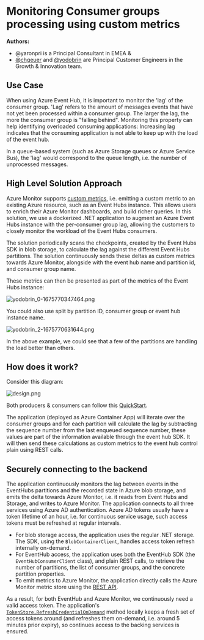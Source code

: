 # Monitoring Consumer groups processing using custom metrics

**Authors:** 

- @yaronpri is a Principal Consultant in EMEA &
- [@chgeuer](https://techcommunity.microsoft.com/t5/user/viewprofilepage/user-id/1419878) and [@yodobrin](https://techcommunity.microsoft.com/t5/user/viewprofilepage/user-id/1306386) are Principal Customer Engineers in the Growth & Innovation team.

## Use Case

When using Azure Event Hub, it is important to monitor the 'lag' of the consumer group. 'Lag' refers to the amount of messages events that have not yet been processed within a consumer group. The larger the lag, the more the consumer group is "falling behind". Monitoring this property can help identifying overloaded consuming applications: Increasing lag indicates that the consuming application is not able to keep up with the load of the event hub.

In a queue-based system (such as Azure Storage queues or Azure Service Bus), the 'lag' would correspond to the queue length, i.e. the number of unprocessed messages.

## High Level Solution Approach

Azure Monitor supports [custom metrics](https://learn.microsoft.com/en-us/azure/azure-monitor/essentials/metrics-custom-overview), i.e. emitting a custom metric to an existing Azure resource, such as an Event Hubs instance. This allows users to enrich their Azure Monitor dashboards, and build richer queries. In this solution, we use a dockerized .NET application to augment an Azure Event Hubs instance with the per-consumer group lag, allowing the customers to closely monitor the workload of the Event Hubs consumers. 

The solution periodically scans the checkpoints, created by the Event Hubs SDK in blob storage, to calculate the lag against the different Event Hubs partitions. The solution continuously sends these deltas as custom metrics towards Azure Monitor, alongside with the event hub name and partition id, and consumer group name. 

These metrics can then be presented as part of the metrics of the Event Hubs instance:

![yodobrin_0-1675770347464.png](https://techcommunity.microsoft.com/t5/image/serverpage/image-id/439488i2F34CF372A394207/image-size/large?v=v2&px=999)

You could also use split by partition ID, consumer group or event hub instance name.

![yodobrin_2-1675770631644.png](https://techcommunity.microsoft.com/t5/image/serverpage/image-id/439491i8FD45CC7C103B109/image-size/large?v=v2&px=999)

In the above example, we could see that a few of the partitions are handling the load better than others.

## How does it work?

Consider this diagram:

![design.png](https://techcommunity.microsoft.com/t5/image/serverpage/image-id/439492i15FC927B4056963C/image-size/large?v=v2&px=999)

Both producers & consumers can follow this [QuickStart](https://learn.microsoft.com/en-us/azure/event-hubs/event-hubs-dotnet-standard-getstarted-send?tabs=passwordless%2Croles-azure-portal).

The application (deployed as Azure Container App) will iterate over the consumer groups and for each partition will calculate the lag by subtracting the sequence number from the last enqueued sequence number, these values are part of the information available through the event hub SDK. It will then send these calculations as custom metrics to the event hub control plain using REST calls.

## Securely connecting to the backend

The application continuously monitors the lag between events in the EventHubs partitions and the recorded state in Azure blob storage, and emits the delta towards Azure Monitor, i.e. it reads from Event Hubs and Storage, and writes to Azure Monitor. The application connects to all three services using Azure AD authentication. Azure AD tokens usually have a token lifetime of an hour, i.e. for continuous service usage, such access tokens must be refreshed at regular intervals.

- For blob storage access, the application uses the regular .NET storage. The SDK, using the `BlobContainerClient`, handles access token refresh internally on-demand. 
- For EventHub access, the application uses both the EventHub SDK (the `EventHubConsumerClient` class), and plain REST calls, to retrieve the number of partitions, the list of consumer groups, and the concrete partition properties. 
- To emit metrics to Azure Monitor, the application directly calls the Azure Monitor metric store using the [REST API](https://learn.microsoft.com/en-us/azure/azure-monitor/essentials/metrics-store-custom-rest-api).

As a result, for both EventHub and Azure Monitor, we continuously need a valid access token. The application's  [`TokenStore.RefreshCredentialOnDemand`](https://github.com/Azure-Samples/eventhub-custom-metrics-emitter/blob/ce0eac19acdc7e6c5d7cc540adf7247a4d222b8b/src/emitters/EmitterHelper.cs#L140) method locally keeps a fresh set of access tokens around (and refreshes them on-demand, i.e. around 5 minutes prior expiry), so continues access to the backing services is ensured.

